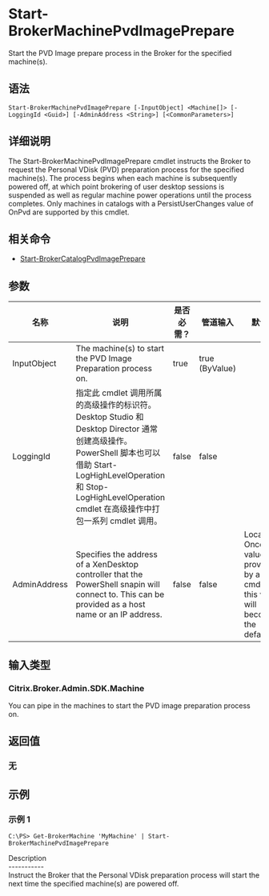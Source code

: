 # Start-BrokerMachinePvdImagePrepare

Start the PVD Image prepare process in the Broker for the specified machine(s).

## 语法

    Start-BrokerMachinePvdImagePrepare [-InputObject] <Machine[]> [-LoggingId <Guid>] [-AdminAddress <String>] [<CommonParameters>]
    

## 详细说明

The Start-BrokerMachinePvdImagePrepare cmdlet instructs the Broker to request the Personal VDisk (PVD) preparation process for the specified machine(s). The process begins when each machine is subsequently powered off, at which point brokering of user desktop sessions is suspended as well as regular machine power operations until the process completes. Only machines in catalogs with a PersistUserChanges value of OnPvd are supported by this cmdlet.

## 相关命令

- [Start-BrokerCatalogPvdImagePrepare](Start-BrokerCatalogPvdImagePrepare.html)

## 参数

| 名称           | 说明                                                                                                                                                                              | 是否必需？ | 管道输入           | 默认值                                                                                    |
| ------------ | ------------------------------------------------------------------------------------------------------------------------------------------------------------------------------- | ----- | -------------- | -------------------------------------------------------------------------------------- |
| InputObject  | The machine(s) to start the PVD Image Preparation process on.                                                                                                                   | true  | true (ByValue) |                                                                                        |
| LoggingId    | 指定此 cmdlet 调用所属的高级操作的标识符。 Desktop Studio 和 Desktop Director 通常创建高级操作。 PowerShell 脚本也可以借助 Start-LogHighLevelOperation 和 Stop-LogHighLevelOperation cmdlet 在高级操作中打包一系列 cmdlet 调用。 | false | false          |                                                                                        |
| AdminAddress | Specifies the address of a XenDesktop controller that the PowerShell snapin will connect to. This can be provided as a host name or an IP address.                              | false | false          | Localhost. Once a value is provided by any cmdlet, this value will become the default. |

## 输入类型

### Citrix.Broker.Admin.SDK.Machine

You can pipe in the machines to start the PVD image preparation process on.

## 返回值

### 无

## 示例

### 示例 1

    C:\PS> Get-BrokerMachine 'MyMachine' | Start-BrokerMachinePvdImagePrepare
    

Description  
\---\---\-----  
Instruct the Broker that the Personal VDisk preparation process will start the next time the specified machine(s) are powered off.